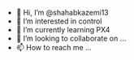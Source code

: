 - 👋 Hi, I’m @shahabkazemi13
- 👀 I’m interested in control
- 🌱 I’m currently learning PX4
- 💞️ I’m looking to collaborate on ...
- 📫 How to reach me ...

<!---
shahabkazemi13/shahabkazemi13 is a ✨ special ✨ repository because its `README.md` (this file) appears on your GitHub profile.
You can click the Preview link to take a look at your changes.
--->
